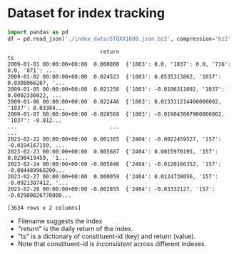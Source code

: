# Dataset for index tracking

```python
import pandas as pd
df = pd.read_json('./index_data/STOXX1800.json.bz2', compression='bz2', orient='index')
```

```
                             return                                                 ts
2009-01-01 00:00:00+00:00  0.000000  {'1003': 0.0, '1037': 0.0, '716': 0.0, '871': ...
2009-01-02 00:00:00+00:00  0.024523  {'1003': 0.0535313862, '1037': 0.0308066287, '...
2009-01-05 00:00:00+00:00  0.021256  {'1003': -0.0106311092, '1037': 0.0002336022, ...
2009-01-06 00:00:00+00:00  0.022446  {'1003': 0.023311214400000002, '1037': 0.03384...
2009-01-07 00:00:00+00:00 -0.028568  {'1003': -0.019043007900000002, '1037': -0.012...
...                             ...                                                ...
2023-02-22 00:00:00+00:00  0.001365  {'2404': -0.0022459527, '157': -0.0194167159, ...
2023-02-23 00:00:00+00:00  0.005607  {'2404': 0.0015970195, '157': 0.0290419459, '1...
2023-02-24 00:00:00+00:00 -0.005846  {'2404': -0.0120166352, '157': -0.004489968200...
2023-02-27 00:00:00+00:00  0.000059  {'2404': 0.0124738056, '157': -0.0921387412, '...
2023-02-28 00:00:00+00:00 -0.002855  {'2404': -0.03332127, '157': -0.02980826770000...

[3634 rows x 2 columns]
```

- Filename suggests the index
- "return" is the daily return of the index. 
- "ts" is a dictionary of constituent-id (key) and return (value). 
- Note that constituent-id is *inconsistent* across different indexes.

